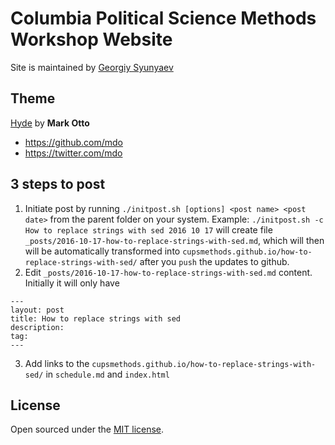 
# Columbia Political Science Methods Workshop Website

Site is maintained by [Georgiy Syunyaev](https://github.com/gerasy1987/)

## Theme

[Hyde](https://github.com/poole/hyde) by **Mark Otto**
- <https://github.com/mdo>
- <https://twitter.com/mdo>

## 3 steps to post

1. Initiate post by running `./initpost.sh [options] <post name> <post date>` from the parent folder on your system. Example: `./initpost.sh -c How to replace strings with sed 2016 10 17` will create file `_posts/2016-10-17-how-to-replace-strings-with-sed.md`, which will then will be automatically transformed into `cupsmethods.github.io/how-to-replace-strings-with-sed/` after you `push` the updates to github.
2. Edit `_posts/2016-10-17-how-to-replace-strings-with-sed.md` content. Initially it will only have

```
---
layout: post
title: How to replace strings with sed
description:
tag:
---
```
3. Add links to the `cupsmethods.github.io/how-to-replace-strings-with-sed/` in `schedule.md` and `index.html`

## License

Open sourced under the [MIT license](LICENSE.md).